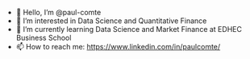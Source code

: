 - 👋 Hello, I’m @paul-comte
- 👀 I’m interested in Data Science and Quantitative Finance
- 🌱 I’m currently learning Data Science and Market Finance at EDHEC Business School
- 📫 How to reach me: https://www.linkedin.com/in/paulcomte/

